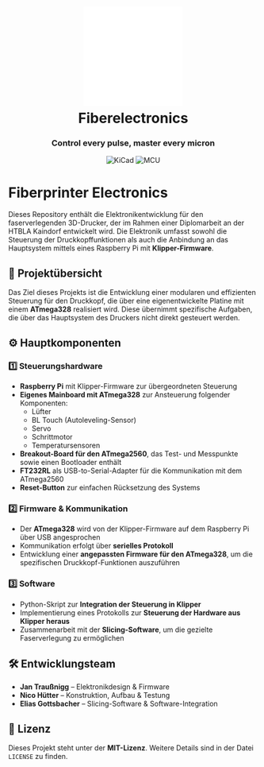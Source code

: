 <div align="center">
<h1 align="center">
<img src="main_icon.png" width=200.0>
<br>Fiberelectronics
</h1>
<h3>Control every pulse, master every micron</h3>

<p align="center">
<img src="https://img.shields.io/badge/PCB-KiCad-314CB6.svg?style&logo=KiCad&logoColor=white" alt="KiCad" />
<img src="https://img.shields.io/badge/MCU-ATmega-orange.svg?style&logo=Atmel&logoColor=white" alt="MCU" />
</p>
</div>

</h1>

# Fiberprinter Electronics

Dieses Repository enthält die Elektronikentwicklung für den faserverlegenden 3D-Drucker, der im Rahmen einer Diplomarbeit an der HTBLA Kaindorf entwickelt wird. Die Elektronik umfasst sowohl die Steuerung der Druckkopffunktionen als auch die Anbindung an das Hauptsystem mittels eines Raspberry Pi mit **Klipper-Firmware**.

## 📌 Projektübersicht

Das Ziel dieses Projekts ist die Entwicklung einer modularen und effizienten Steuerung für den Druckkopf, die über eine eigenentwickelte Platine mit einem **ATmega328** realisiert wird. Diese übernimmt spezifische Aufgaben, die über das Hauptsystem des Druckers nicht direkt gesteuert werden.

## ⚙️ Hauptkomponenten

### 1️⃣ **Steuerungshardware**
- **Raspberry Pi** mit Klipper-Firmware zur übergeordneten Steuerung
- **Eigenes Mainboard mit ATmega328** zur Ansteuerung folgender Komponenten:
  - Lüfter
  - BL Touch (Autoleveling-Sensor)
  - Servo
  - Schrittmotor
  - Temperatursensoren
- **Breakout-Board für den ATmega2560**, das Test- und Messpunkte sowie einen Bootloader enthält
- **FT232RL** als USB-to-Serial-Adapter für die Kommunikation mit dem ATmega2560
- **Reset-Button** zur einfachen Rücksetzung des Systems

### 2️⃣ **Firmware & Kommunikation**
- Der **ATmega328** wird von der Klipper-Firmware auf dem Raspberry Pi über USB angesprochen
- Kommunikation erfolgt über **serielles Protokoll**
- Entwicklung einer **angepassten Firmware für den ATmega328**, um die spezifischen Druckkopf-Funktionen auszuführen

### 3️⃣ **Software**
- Python-Skript zur **Integration der Steuerung in Klipper**
- Implementierung eines Protokolls zur **Steuerung der Hardware aus Klipper heraus**
- Zusammenarbeit mit der **Slicing-Software**, um die gezielte Faserverlegung zu ermöglichen


## 🛠️ Entwicklungsteam

- **Jan Traußnigg** – Elektronikdesign & Firmware
- **Nico Hütter** – Konstruktion, Aufbau & Testung
- **Elias Gottsbacher** – Slicing-Software & Software-Integration

## 📜 Lizenz

Dieses Projekt steht unter der **MIT-Lizenz**. Weitere Details sind in der Datei `LICENSE` zu finden.
